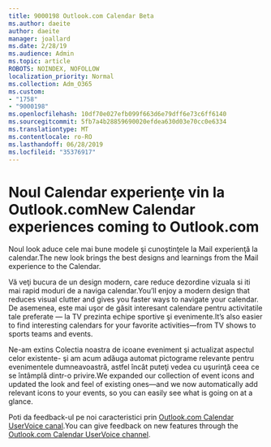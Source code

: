 ```yaml
---
title: 9000198 Outlook.com Calendar Beta
ms.author: daeite
author: daeite
manager: joallard
ms.date: 2/28/19
ms.audience: Admin
ms.topic: article
ROBOTS: NOINDEX, NOFOLLOW
localization_priority: Normal
ms.collection: Adm_O365
ms.custom:
- "1758"
- "9000198"
ms.openlocfilehash: 10df70e027efb099f663d6e79dff6e73c6ff6140
ms.sourcegitcommit: 5fb7a4b28859690020efdea630d03e70cc0e6334
ms.translationtype: MT
ms.contentlocale: ro-RO
ms.lasthandoff: 06/28/2019
ms.locfileid: "35376917"
---
```

# <a name="new-calendar-experiences-coming-to-outlookcom"></a><span data-ttu-id="08b78-102">Noul Calendar experienţe vin la Outlook.com</span><span class="sxs-lookup"><span data-stu-id="08b78-102">New Calendar experiences coming to Outlook.com</span></span>

<span data-ttu-id="08b78-103">Noul look aduce cele mai bune modele şi cunoştinţele la Mail experienţă la calendar.</span><span class="sxs-lookup"><span data-stu-id="08b78-103">The new look brings the best designs and learnings from the Mail experience to the Calendar.</span></span>

<span data-ttu-id="08b78-104">Vă veţi bucura de un design modern, care reduce dezordine vizuala si iti mai rapid moduri de a naviga calendar.</span><span class="sxs-lookup"><span data-stu-id="08b78-104">You’ll enjoy a modern design that reduces visual clutter and gives you faster ways to navigate your calendar.</span></span> <span data-ttu-id="08b78-105">De asemenea, este mai uşor de găsit interesant calendare pentru activitatile tale preferate — la TV prezinta echipe sportive şi evenimente.</span><span class="sxs-lookup"><span data-stu-id="08b78-105">It’s also easier to find interesting calendars for your favorite activities—from TV shows to sports teams and events.</span></span>

<span data-ttu-id="08b78-106">Ne-am extins Colectia noastra de icoane eveniment şi actualizat aspectul celor existente- şi am acum adăuga automat pictograme relevante pentru evenimentele dumneavoastră, astfel încât puteţi vedea cu uşurinţă ceea ce se întâmplă dintr-o privire.</span><span class="sxs-lookup"><span data-stu-id="08b78-106">We expanded our collection of event icons and updated the look and feel of existing ones—and we now automatically add relevant icons to your events, so you can easily see what is going on at a glance.</span></span>

<span data-ttu-id="08b78-107">Poti da feedback-ul pe noi caracteristici prin [Outlook.com Calendar UserVoice canal](https://outlook.uservoice.com/forums/601444-new-experiences-in-outlook-com?category_id=209197).</span><span class="sxs-lookup"><span data-stu-id="08b78-107">You can give feedback on new features through the [Outlook.com Calendar UserVoice channel](https://outlook.uservoice.com/forums/601444-new-experiences-in-outlook-com?category_id=209197).</span></span>